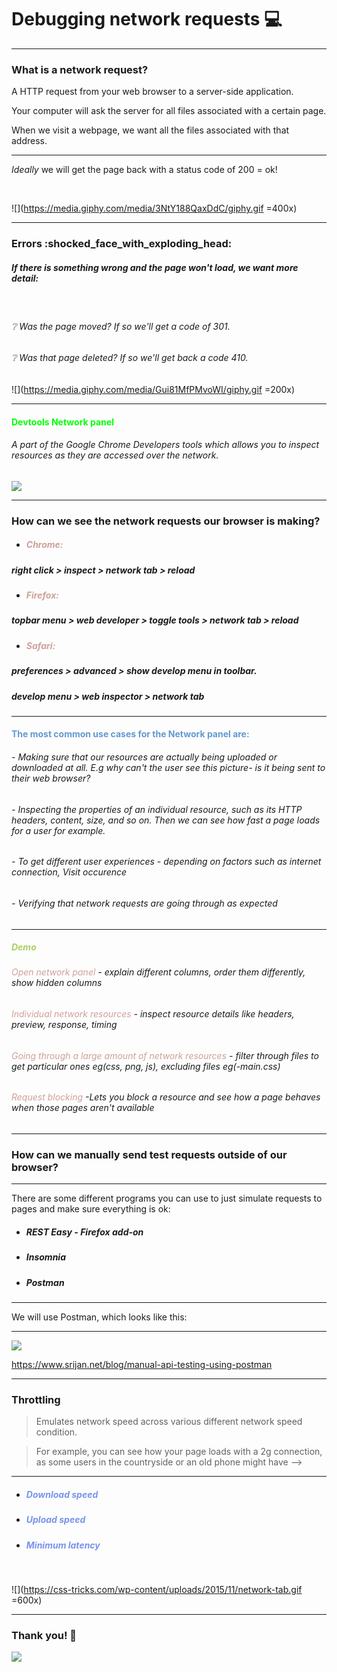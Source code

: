 # Debugging network requests :computer: 

<!-- slide:(https://hackmd.io/@mofLNNBERUyqA8WPmxFAxQ/ry_9DVmgP#/3) -->

---

### What is a network request?

A HTTP request from your web browser to a server-side application.

Your computer will ask the server for all files associated with a certain page. 

When we visit a webpage, we want all the files associated with that address. 

---

*Ideally* we will get the page back with a status code of 200 = ok!

<br>

![](https://media.giphy.com/media/3NtY188QaxDdC/giphy.gif =400x)

---

### Errors :shocked_face_with_exploding_head: 

##### If there is something wrong and the page won't load, we want more detail:

<br>

###### :grey_question: Was the page moved? If so we'll get a code of 301. 
###### :grey_question: Was that page deleted? If so we'll get back a code 410.

![](https://media.giphy.com/media/Gui81MfPMvoWI/giphy.gif =200x)

---


####  <span style="color:lime">Devtools Network panel</span> 
###### A part of the Google Chrome Developers tools which allows you to inspect resources as they are accessed over the network.
![](https://i.imgur.com/wl82LWW.png)

---

### How can we see the network requests our browser is making?

* ##### <span style="color: hsl(10, 34%, 70%)">Chrome:
##### right click > inspect > network tab > reload

* ##### <span style="color: hsl(10, 34%, 70%)">Firefox:
##### topbar menu > web developer > toggle tools > network tab > reload

* ##### <span style="color: hsl(10, 34%, 70%)">Safari:
##### preferences > advanced > show develop menu in toolbar. 
##### develop menu > web inspector > network tab  


---

#### <span style="color: hsl(210, 54%, 60%)">The most common use cases for the Network panel are:</span> 

###### - Making sure that our resources are actually being uploaded or downloaded at all. E.g why can't the user see this picture- is it being sent to their web browser? 
###### - Inspecting the properties of an individual resource, such as its HTTP headers, content, size, and so on. Then we can see how fast a page loads for a user for example. 
###### - To get different user experiences - depending on factors such as internet connection, Visit occurence 
###### - Verifying that network requests are going through as expected


---

##### <span style="color: hsl(80, 54%, 60%)">Demo</span> 
###### <span style="color: hsl(10, 34%, 70%)">Open network panel</span> - explain different columns, order them differently, show hidden columns
###### <span style="color: hsl(10, 34%, 70%)">Individual network resources</span> - inspect resource details like headers, preview, response, timing
###### <span style="color: hsl(10, 34%, 70%)">Going through a large amount of network resources</span> - filter through files to get particular ones eg(css, png, js), excluding files eg(-main.css)
###### <span style="color: hsl(10, 34%, 70%)">Request blocking</span> -Lets you block a resource and see how a page behaves when those pages aren't available


---

### How can we manually send test requests outside of our browser?


---

There are some different programs you can use to  just simulate requests to pages and make sure everything is ok:

* ##### REST Easy - Firefox add-on
* ##### Insomnia
* ##### Postman


---

We will use Postman, which looks like this:

---

![](https://i.imgur.com/RGvsbaQ.png)

https://www.srijan.net/blog/manual-api-testing-using-postman

---

### Throttling

> Emulates network speed across various different network speed condition. 

> For example, you can see how your page loads with a 2g connection, as some users in the countryside or an old phone might have -->

---

* ##### <span style="color: #7893EC">Download speed
* ##### <span style="color: #7893EC">Upload speed
* ##### <span style="color: #7893EC">Minimum latency

<br>

![](https://css-tricks.com/wp-content/uploads/2015/11/network-tab.gif =600x)

---

### Thank you! :yellow_heart: 

![ ](https://media.giphy.com/media/cmNaji0Kvrhvaz6frN/giphy.gif)
